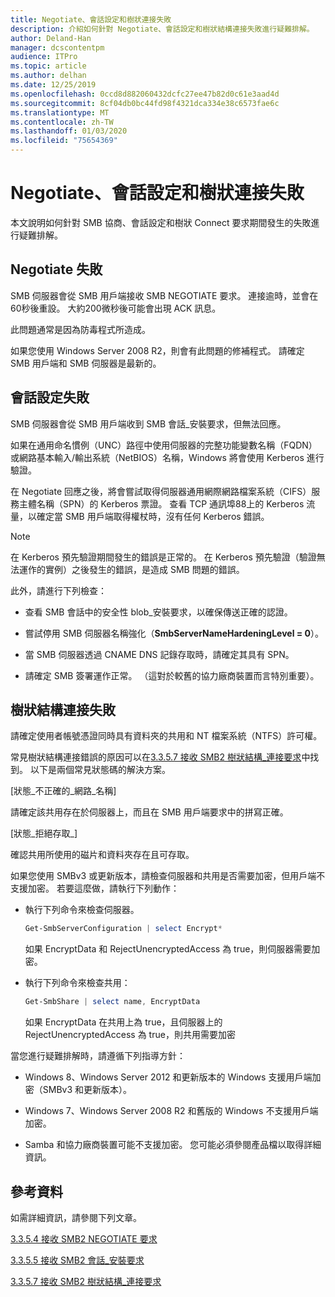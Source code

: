 ```yaml
---
title: Negotiate、會話設定和樹狀連接失敗
description: 介紹如何針對 Negotiate、會話設定和樹狀結構連接失敗進行疑難排解。
author: Deland-Han
manager: dcscontentpm
audience: ITPro
ms.topic: article
ms.author: delhan
ms.date: 12/25/2019
ms.openlocfilehash: 0ccd8d882060432dcfc27ee47b82d0c61e3aad4d
ms.sourcegitcommit: 8cf04db0bc44fd98f4321dca334e38c6573fae6c
ms.translationtype: MT
ms.contentlocale: zh-TW
ms.lasthandoff: 01/03/2020
ms.locfileid: "75654369"
---
```

# <a name="negotiate-session-setup-and-tree-connect-failures"></a>Negotiate、會話設定和樹狀連接失敗

本文說明如何針對 SMB 協商、會話設定和樹狀 Connect 要求期間發生的失敗進行疑難排解。

## <a name="negotiate-fails"></a>Negotiate 失敗

SMB 伺服器會從 SMB 用戶端接收 SMB NEGOTIATE 要求。 連接逾時，並會在60秒後重設。 大約200微秒後可能會出現 ACK 訊息。

此問題通常是因為防毒程式所造成。

如果您使用 Windows Server 2008 R2，則會有此問題的修補程式。 請確定 SMB 用戶端和 SMB 伺服器是最新的。

## <a name="session-setup-fails"></a>會話設定失敗

SMB 伺服器會從 SMB 用戶端收到 SMB 會話\_安裝要求，但無法回應。

如果在通用命名慣例（UNC）路徑中使用伺服器的完整功能變數名稱（FQDN）或網路基本輸入/輸出系統（NetBIOS）名稱，Windows 將會使用 Kerberos 進行驗證。

在 Negotiate 回應之後，將會嘗試取得伺服器通用網際網路檔案系統（CIFS）服務主體名稱（SPN）的 Kerberos 票證。 查看 TCP 通訊埠88上的 Kerberos 流量，以確定當 SMB 用戶端取得權杖時，沒有任何 Kerberos 錯誤。

> [!NOTE]
> 在 Kerberos 預先驗證期間發生的錯誤是正常的。 在 Kerberos 預先驗證（驗證無法運作的實例）之後發生的錯誤，是造成 SMB 問題的錯誤。

此外，請進行下列檢查：

- 查看 SMB 會話中的安全性 blob\_安裝要求，以確保傳送正確的認證。

- 嘗試停用 SMB 伺服器名稱強化（**SmbServerNameHardeningLevel = 0**）。

- 當 SMB 伺服器透過 CNAME DNS 記錄存取時，請確定其具有 SPN。

- 請確定 SMB 簽署運作正常。 （這對於較舊的協力廠商裝置而言特別重要）。

## <a name="tree-connect-fails"></a>樹狀結構連接失敗

請確定使用者帳號憑證同時具有資料夾的共用和 NT 檔案系統（NTFS）許可權。

常見樹狀結構連接錯誤的原因可以在[3.3.5.7 接收 SMB2 樹狀結構\_連接要求](https://docs.microsoft.com/openspecs/windows_protocols/ms-smb2/652e0c14-5014-4470-999d-b174d7b2da87)中找到。 以下是兩個常見狀態碼的解決方案。

\[狀態\_不正確的\_網路\_名稱\]

請確定該共用存在於伺服器上，而且在 SMB 用戶端要求中的拼寫正確。

\[狀態\_拒絕存取\_\]

確認共用所使用的磁片和資料夾存在且可存取。

如果您使用 SMBv3 或更新版本，請檢查伺服器和共用是否需要加密，但用戶端不支援加密。 若要這麼做，請執行下列動作：

- 執行下列命令來檢查伺服器。

  ```PowerShell
  Get-SmbServerConfiguration | select Encrypt*
  ```

  如果 EncryptData 和 RejectUnencryptedAccess 為 true，則伺服器需要加密。

- 執行下列命令來檢查共用：

  ```PowerShell
  Get-SmbShare | select name, EncryptData  
  ```

  如果 EncryptData 在共用上為 true，且伺服器上的 RejectUnencryptedAccess 為 true，則共用需要加密

當您進行疑難排解時，請遵循下列指導方針：

- Windows 8、Windows Server 2012 和更新版本的 Windows 支援用戶端加密（SMBv3 和更新版本）。

- Windows 7、Windows Server 2008 R2 和舊版的 Windows 不支援用戶端加密。

- Samba 和協力廠商裝置可能不支援加密。 您可能必須參閱產品檔以取得詳細資訊。

## <a name="references"></a>參考資料

如需詳細資訊，請參閱下列文章。

[3.3.5.4 接收 SMB2 NEGOTIATE 要求](https://docs.microsoft.com/openspecs/windows_protocols/ms-smb2/b39f253e-4963-40df-8dff-2f9040ebbeb1)

[3.3.5.5 接收 SMB2 會話\_安裝要求](https://docs.microsoft.com/openspecs/windows_protocols/ms-smb2/e545352b-9f2b-4c5e-9350-db46e4f6755e)

[3.3.5.7 接收 SMB2 樹狀結構\_連接要求](https://docs.microsoft.com/openspecs/windows_protocols/ms-smb2/652e0c14-5014-4470-999d-b174d7b2da87?redirectedfrom=MSDN)

